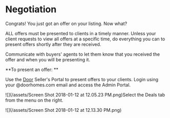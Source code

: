# Negotiation

Congrats! You just got an offer on your listing. Now what?

ALL offers must be presented to clients in a timely manner. Unless your client requests to view all offers at a specific time, do everything you can to present offers shortly after they are received.

Communicate with buyers' agents to let them know that you received the offer and when you will be presenting it.

**To present an offer: **

Use the [Door](https://doorhomes.com/) Seller's Portal to present offers to your clients. Login using your @doorhomes.com email and access the Admin Portal.

![](/assets/Screen Shot 2018-01-12 at 12.05.23 PM.png)Select the Deals tab from the menu on the right.

 ![](/assets/Screen Shot 2018-01-12 at 12.13.30 PM.png)

